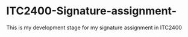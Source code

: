 # ITC2400-Signature-assignment-


This is my development stage for my signature assignment in ITC2400
